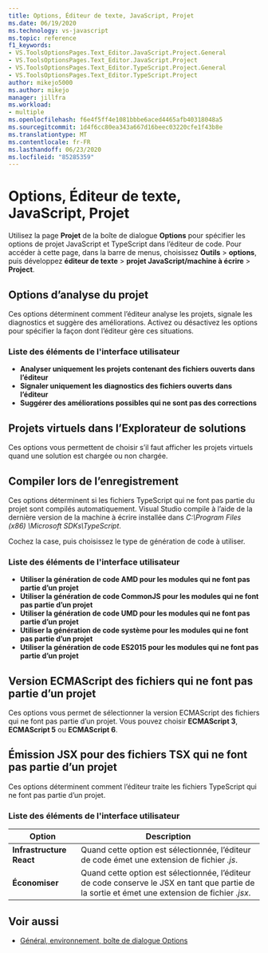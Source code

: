 ```yaml
---
title: Options, Éditeur de texte, JavaScript, Projet
ms.date: 06/19/2020
ms.technology: vs-javascript
ms.topic: reference
f1_keywords:
- VS.ToolsOptionsPages.Text_Editor.JavaScript.Project.General
- VS.ToolsOptionsPages.Text_Editor.JavaScript.Project
- VS.ToolsOptionsPages.Text_Editor.TypeScript.Project.General
- VS.ToolsOptionsPages.Text_Editor.TypeScript.Project
author: mikejo5000
ms.author: mikejo
manager: jillfra
ms.workload:
- multiple
ms.openlocfilehash: f6e4f5ff4e1081bbbe6aced4465afb40318048a5
ms.sourcegitcommit: 1d4f6cc80ea343a667d16beec03220cfe1f43b8e
ms.translationtype: MT
ms.contentlocale: fr-FR
ms.lasthandoff: 06/23/2020
ms.locfileid: "85285359"
---
```

# <a name="options-text-editor-javascript-project"></a>Options, Éditeur de texte, JavaScript, Projet

Utilisez la page **Projet** de la boîte de dialogue **Options** pour spécifier les options de projet JavaScript et TypeScript dans l’éditeur de code. Pour accéder à cette page, dans la barre de menus, choisissez **Outils**  >  **options**, puis développez **éditeur de texte**  >  **projet JavaScript/machine à écrire**  >  **Project**.

## <a name="project-analysis-options"></a>Options d’analyse du projet

Ces options déterminent comment l’éditeur analyse les projets, signale les diagnostics et suggère des améliorations. Activez ou désactivez les options pour spécifier la façon dont l’éditeur gère ces situations.

### <a name="uielement-list"></a>Liste des éléments de l'interface utilisateur

- **Analyser uniquement les projets contenant des fichiers ouverts dans l’éditeur**
- **Signaler uniquement les diagnostics des fichiers ouverts dans l’éditeur**
- **Suggérer des améliorations possibles qui ne sont pas des corrections**

## <a name="virtual-projects-in-solution-explorer"></a>Projets virtuels dans l’Explorateur de solutions

Ces options vous permettent de choisir s’il faut afficher les projets virtuels quand une solution est chargée ou non chargée.

## <a name="compile-on-save"></a>Compiler lors de l’enregistrement

Ces options déterminent si les fichiers TypeScript qui ne font pas partie du projet sont compilés automatiquement. Visual Studio compile à l’aide de la dernière version de la machine à écrire installée dans *C:\Program Files (x86) \Microsoft SDKs\TypeScript*.

Cochez la case, puis choisissez le type de génération de code à utiliser.

### <a name="uielement-list"></a>Liste des éléments de l'interface utilisateur

- **Utiliser la génération de code AMD pour les modules qui ne font pas partie d’un projet**
- **Utiliser la génération de code CommonJS pour les modules qui ne font pas partie d’un projet**
- **Utiliser la génération de code UMD pour les modules qui ne font pas partie d’un projet**
- **Utiliser la génération de code système pour les modules qui ne font pas partie d’un projet**
- **Utiliser la génération de code ES2015 pour les modules qui ne font pas partie d’un projet**

## <a name="ecmascript-version-for-files-that-are-not-part-of-a-project"></a>Version ECMAScript des fichiers qui ne font pas partie d’un projet

Ces options vous permet de sélectionner la version ECMAScript des fichiers qui ne font pas partie d’un projet. Vous pouvez choisir **ECMAScript 3**, **ECMAScript 5** ou **ECMAScript 6**.

## <a name="jsx-emit-for-tsx-files-that-are-not-part-of-a-project"></a>Émission JSX pour des fichiers TSX qui ne font pas partie d’un projet

Ces options déterminent comment l’éditeur traite les fichiers TypeScript qui ne font pas partie d’un projet.

### <a name="uielement-list"></a>Liste des éléments de l'interface utilisateur

|Option|Description|
|------------|-----------------|
|**Infrastructure React**|Quand cette option est sélectionnée, l’éditeur de code émet une extension de fichier *.js*.|
|**Économiser**|Quand cette option est sélectionnée, l’éditeur de code conserve le JSX en tant que partie de la sortie et émet une extension de fichier *.jsx*.|

## <a name="see-also"></a>Voir aussi

- [Général, environnement, boîte de dialogue Options](../../ide/reference/general-environment-options-dialog-box.md)